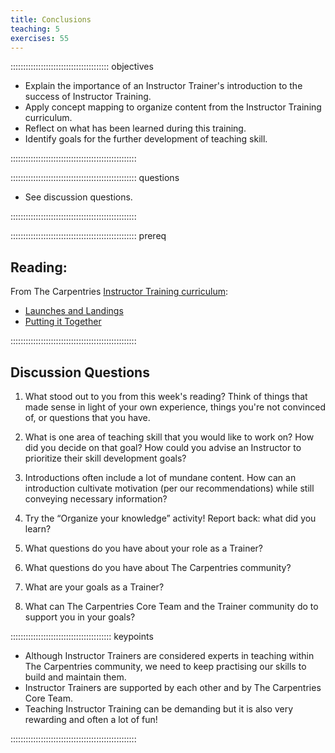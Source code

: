 ```yaml
---
title: Conclusions
teaching: 5
exercises: 55
---
```


::::::::::::::::::::::::::::::::::::::: objectives

- Explain the importance of an Instructor Trainer's introduction to the success of Instructor Training.
- Apply concept mapping to organize content from the Instructor Training curriculum.
- Reflect on what has been learned during this training.
- Identify goals for the further development of teaching skill.

::::::::::::::::::::::::::::::::::::::::::::::::::

:::::::::::::::::::::::::::::::::::::::::::::::::: questions

- See discussion questions. 

::::::::::::::::::::::::::::::::::::::::::::::::::

:::::::::::::::::::::::::::::::::::::::::::::::::: prereq

## Reading:

From The Carpentries [Instructor Training curriculum](https://carpentries.github.io/instructor-training/instructor/index.html): 

* [Launches and Landings](https://carpentries.github.io/instructor-training/instructor/23-introductions.html)
* [Putting it Together](https://carpentries.github.io/instructor-training/instructor/24-practices.html)

::::::::::::::::::::::::::::::::::::::::::::::::::

## Discussion Questions

1. What stood out to you from this week's reading? Think of things that made sense in light of your own experience, things you're not convinced of, or questions that you have.

1. What is one area of teaching skill that you would like to work on? How did you decide on that goal? How could you advise an Instructor to prioritize their skill development goals?

1. Introductions often include a lot of mundane content. How can an introduction cultivate motivation (per our recommendations) while still conveying necessary information?

1. Try the “Organize your knowledge” activity! Report back: what did you learn?

1. What questions do you have about your role as a Trainer?

1. What questions do you have about The Carpentries community?

1. What are your goals as a Trainer?

1. What can The Carpentries Core Team and the Trainer community do to support you in your goals?

:::::::::::::::::::::::::::::::::::::::: keypoints

- Although Instructor Trainers are considered experts in teaching within The Carpentries community, we need to keep practising our skills to build and maintain them.
- Instructor Trainers are supported by each other and by The Carpentries Core Team.
- Teaching Instructor Training can be demanding but it is also very rewarding and often a lot of fun!

::::::::::::::::::::::::::::::::::::::::::::::::::



